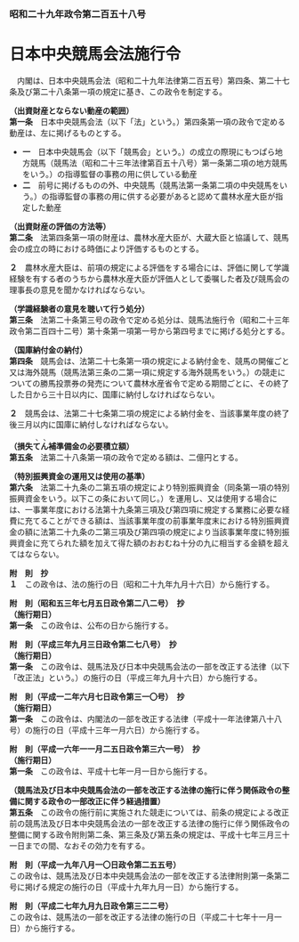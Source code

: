 ### 昭和二十九年政令第二百五十八号  
# 日本中央競馬会法施行令  
　内閣は、日本中央競馬会法（昭和二十九年法律第二百五号）第四条、第二十七条及び第二十八条第一項の規定に基き、この政令を制定する。  
  
**（出資財産とならない動産の範囲）**  
**第一条**　日本中央競馬会法（以下「法」という。）第四条第一項の政令で定める動産は、左に掲げるものとする。  
* **一**　日本中央競馬会（以下「競馬会」という。）の成立の際現にもつぱら地方競馬（競馬法（昭和二十三年法律第百五十八号）第一条第二項の地方競馬をいう。）の指導監督の事務の用に供している動産  
* **二**　前号に掲げるものの外、中央競馬（競馬法第一条第二項の中央競馬をいう。）の指導監督の事務の用に供する必要があると認めて農林水産大臣が指定した動産  
  
**（出資財産の評価の方法等）**  
**第二条**　法第四条第一項の財産は、農林水産大臣が、大蔵大臣と協議して、競馬会の成立の時における時価により評価するものとする。  
  
**２**　農林水産大臣は、前項の規定による評価をする場合には、評価に関して学識経験を有する者のうちから農林水産大臣が評価人として委嘱した者及び競馬会の理事長の意見を聞かなければならない。  
  
**（学識経験者の意見を聴いて行う処分）**  
**第三条**　法第二十条第三号の政令で定める処分は、競馬法施行令（昭和二十三年政令第二百四十二号）第十条第一項第一号から第四号までに掲げる処分とする。  
  
**（国庫納付金の納付）**  
**第四条**　競馬会は、法第二十七条第一項の規定による納付金を、競馬の開催ごと又は海外競馬（競馬法第三条の二第一項に規定する海外競馬をいう。）の競走についての勝馬投票券の発売について農林水産省令で定める期間ごとに、その終了した日から三十日以内に、国庫に納付しなければならない。  
  
**２**　競馬会は、法第二十七条第二項の規定による納付金を、当該事業年度の終了後三月以内に国庫に納付しなければならない。  
  
**（損失<ruby>て<rt>ヽ</rt></ruby><ruby>ん<rt>ヽ</rt></ruby>補準備金の必要積立額）**  
**第五条**　法第二十八条第一項の政令で定める額は、二億円とする。  
  
**（特別振興資金の運用又は使用の基準）**  
**第六条**　法第二十九条の二第五項の規定により特別振興資金（同条第一項の特別振興資金をいう。以下この条において同じ。）を運用し、又は使用する場合には、一事業年度における法第十九条第三項及び第四項に規定する業務に必要な経費に充てることができる額は、当該事業年度の前事業年度末における特別振興資金の額に法第二十九条の二第三項及び第四項の規定により当該事業年度に特別振興資金に充てられた額を加えて得た額のおおむね十分の九に相当する金額を超えてはならない。  
  
**附　則　抄**  
**１**　この政令は、法の施行の日（昭和二十九年九月十六日）から施行する。  
  
**附　則（昭和五三年七月五日政令第二八二号）　抄**  
**（施行期日）**  
**第一条**　この政令は、公布の日から施行する。  
  
**附　則（平成三年九月三日政令第二七八号）　抄**  
**（施行期日）**  
**第一条**　この政令は、競馬法及び日本中央競馬会法の一部を改正する法律（以下「改正法」という。）の施行の日（平成三年九月十六日）から施行する。  
  
**附　則（平成一二年六月七日政令第三一〇号）　抄**  
**（施行期日）**  
**第一条**　この政令は、内閣法の一部を改正する法律（平成十一年法律第八十八号）の施行の日（平成十三年一月六日）から施行する。  
  
**附　則（平成一六年一一月二五日政令第三六一号）　抄**  
**（施行期日）**  
**第一条**　この政令は、平成十七年一月一日から施行する。  
  
**（競馬法及び日本中央競馬会法の一部を改正する法律の施行に伴う関係政令の整備に関する政令の一部改正に伴う経過措置）**  
**第五条**　この政令の施行前に実施された競走については、前条の規定による改正前の競馬法及び日本中央競馬会法の一部を改正する法律の施行に伴う関係政令の整備に関する政令附則第二条、第三条及び第五条の規定は、平成十七年三月三十一日までの間、なおその効力を有する。  
  
**附　則（平成一九年八月一〇日政令第二五五号）**  
この政令は、競馬法及び日本中央競馬会法の一部を改正する法律附則第一条第二号に掲げる規定の施行の日（平成十九年九月一日）から施行する。  
  
**附　則（平成二七年九月九日政令第三二二号）**  
この政令は、競馬法の一部を改正する法律の施行の日（平成二十七年十一月一日）から施行する。  
  

